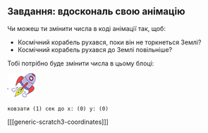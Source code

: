 ## Завдання: вдоскональ свою анімацію

Чи можеш ти змінити числа в коді анімації так, щоб:

+ Космічний корабель рухався, поки він не торкнеться Землі?
+ Космічний корабель рухався до Землі повільніше?

Тобі потрібно буде змінити числа в цьому блоці:

![Спрайт космічного корабля](images/sprite-spaceship.png)

```blocks3
ковзати (1) сек до x: (0) y: (0)
```

[[[generic-scratch3-coordinates]]]